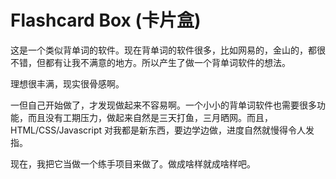# Flashcard Box (卡片盒)

这是一个类似背单词的软件。现在背单词的软件很多，比如网易的，金山的，都很不错，但都有让我不满意的地方。所以产生了做一个背单词软件的想法。

理想很丰满，现实很骨感啊。

一但自己开始做了，才发现做起来不容易啊。一个小小的背单词软件也需要很多功能，而且没有工期压力，做起来自然是三天打鱼，三月晒网。而且，HTML/CSS/Javascript 对我都是新东西，要边学边做，进度自然就慢得令人发指。

现在，我把它当做一个练手项目来做了。做成啥样就成啥样吧。
